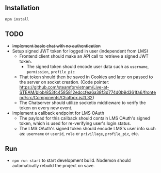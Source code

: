 ## Installation

```text
npm install
```

## TODO

- ~~Implement basic chat with no authentication~~
- Setup signed JWT token for logged in user (independent from LMS)
    + Frontend client should make an API call to retrieve a signed JWT token.
        * The signed token should encode user data such as `username`, `permission`, `profile_pic`
    + That token should then be saved in Cookies and later on passed to the server on socket creation. (Code pointer: https://github.com/steamforvietnam/Live-at-STEAM/blob/853fc4585812edccfea6a38f3d774d0b9d361fa6/frontend/src/Components/Chatbox.js#L32)
    + The Chatserver should utilize socketio middleware to verify the token on every new event.
- Implement a callback endpoint for LMS OAuth
    + The payload for this callback should contain LMS OAuth's signed token, which is used for re-verifying user's login status.
    + The LMS OAuth's signed token should encode LMS's user info such as: `username` or `userid`, `role` or `privillage`, `profile_pic`, etc.



## Run

- `npm run start` to start development build. Nodemon should automatically rebuild the project on save.
